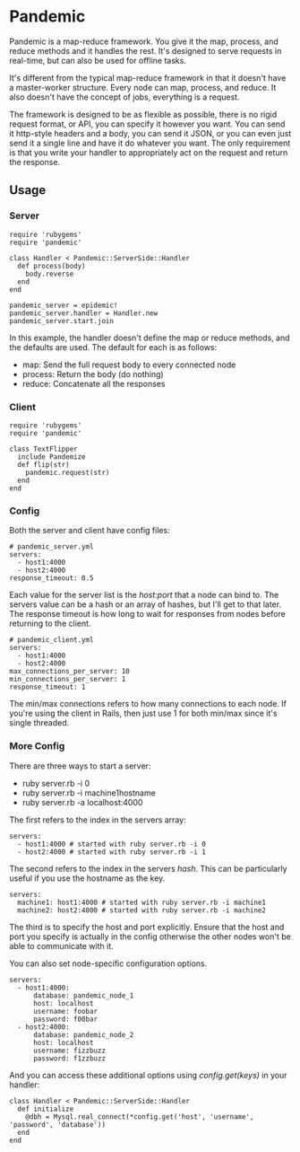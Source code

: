 # Pandemic
Pandemic is a map-reduce framework. You give it the map, process, and reduce methods and it handles the rest. It's designed to serve requests in real-time, but can also be used for offline tasks.

It's different from the typical map-reduce framework in that it doesn't have a master-worker structure. Every node can map, process, and reduce. It also doesn't have the concept of jobs, everything is a request.

The framework is designed to be as flexible as possible, there is no rigid request format, or API, you can specify it however you want. You can send it http-style headers and a body, you can send it JSON, or you can even just send it a single line and have it do whatever you want. The only requirement is that you write your handler to appropriately act on the request and return the response.

## Usage
### Server
    
    require 'rubygems'
    require 'pandemic'

    class Handler < Pandemic::ServerSide::Handler
      def process(body)
        body.reverse
      end
    end

    pandemic_server = epidemic!
    pandemic_server.handler = Handler.new
    pandemic_server.start.join

In this example, the handler doesn't define the map or reduce methods, and the defaults are used. The default for each is as follows:

  * map: Send the full request body to every connected node
  * process: Return the body (do nothing)
  * reduce: Concatenate all the responses

### Client

    require 'rubygems'
    require 'pandemic'

    class TextFlipper
      include Pandemize
      def flip(str)
        pandemic.request(str)
      end
    end


### Config
Both the server and client have config files:

    # pandemic_server.yml
    servers:
      - host1:4000
      - host2:4000
    response_timeout: 0.5

Each value for the server list is the _host:port_ that a node can bind to. The servers value can be a hash or an array of hashes, but I'll get to that later. The response timeout is how long to wait for responses from nodes before returning to the client.

    # pandemic_client.yml
    servers:
      - host1:4000
      - host2:4000
    max_connections_per_server: 10
    min_connections_per_server: 1
    response_timeout: 1
    
The min/max connections refers to how many connections to each node. If you're using the client in Rails, then just use 1 for both min/max since it's single threaded.

### More Config
There are three ways to start a server:

  * ruby server.rb -i 0
  * ruby server.rb -i machine1hostname
  * ruby server.rb -a localhost:4000
  
The first refers to the index in the servers array:

    servers:
      - host1:4000 # started with ruby server.rb -i 0
      - host2:4000 # started with ruby server.rb -i 1
      
The second refers to the index in the servers _hash_. This can be particularly useful if you use the hostname as the key.

    servers:
      machine1: host1:4000 # started with ruby server.rb -i machine1
      machine2: host2:4000 # started with ruby server.rb -i machine2
      
The third is to specify the host and port explicitly. Ensure that the host and port you specify is actually in the config otherwise the other nodes won't be able to communicate with it.

You can also set node-specific configuration options.

    servers:
      - host1:4000:
          database: pandemic_node_1
          host: localhost
          username: foobar
          password: f00bar
      - host2:4000:
          database: pandemic_node_2
          host: localhost
          username: fizzbuzz
          password: f1zzbuzz
            
And you can access these additional options using _config.get(keys)_ in your handler:

    class Handler < Pandemic::ServerSide::Handler
      def initialize
        @dbh = Mysql.real_connect(*config.get('host', 'username', 'password', 'database')) 
      end
    end
    
